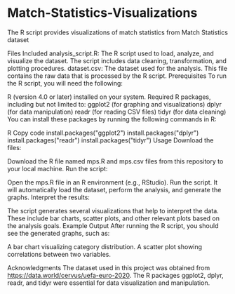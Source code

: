 # Match-Statistics-Visualizations
The R script provides visualizations of match statistics from Match Statistics dataset

Files Included
analysis_script.R: The R script used to load, analyze, and visualize the dataset. The script includes data cleaning, transformation, and plotting procedures.
dataset.csv: The dataset used for the analysis. This file contains the raw data that is processed by the R script.
Prerequisites
To run the R script, you will need the following:

R (version 4.0 or later) installed on your system.
Required R packages, including but not limited to:
ggplot2 (for graphing and visualizations)
dplyr (for data manipulation)
readr (for reading CSV files)
tidyr (for data cleaning)
You can install these packages by running the following commands in R:

R
Copy code
install.packages("ggplot2")
install.packages("dplyr")
install.packages("readr")
install.packages("tidyr")
Usage
Download the files:

Download the R file named mps.R and mps.csv files from this repository to your local machine.
Run the script:

Open the mps.R file in an R environment (e.g., RStudio).
Run the script. It will automatically load the dataset, perform the analysis, and generate the graphs.
Interpret the results:

The script generates several visualizations that help to interpret the data. These include bar charts, scatter plots, and other relevant plots based on the analysis goals.
Example Output
After running the R script, you should see the generated graphs, such as:

A bar chart visualizing category distribution.
A scatter plot showing correlations between two variables.

Acknowledgments
The dataset used in this project was obtained from https://data.world/cervus/uefa-euro-2020.
The R packages ggplot2, dplyr, readr, and tidyr were essential for data visualization and manipulation.
